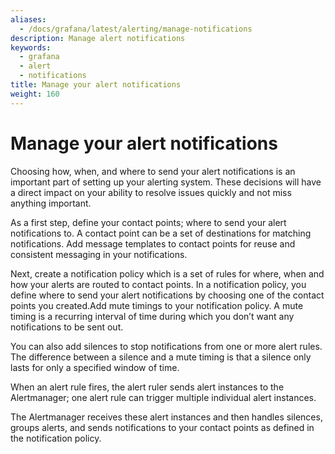 ```yaml
---
aliases:
  - /docs/grafana/latest/alerting/manage-notifications
description: Manage alert notifications
keywords:
  - grafana
  - alert
  - notifications
title: Manage your alert notifications
weight: 160
---
```


# Manage your alert notifications

Choosing how, when, and where to send your alert notifications is an important part of setting up your alerting system. These decisions will have a direct impact on your ability to resolve issues quickly and not miss anything important.

As a first step, define your contact points; where to send your alert notifications to. A contact point can be a set of destinations for matching notifications. Add message templates to contact points for reuse and consistent messaging in your notifications.

Next, create a notification policy which is a set of rules for where, when and how your alerts are routed to contact points. In a notification policy, you define where to send your alert notifications by choosing one of the contact points you created.Add mute timings to your notification policy. A mute timing is a recurring interval of time during which you don’t want any notifications to be sent out.

You can also add silences to stop notifications from one or more alert rules. The difference between a silence and a mute timing is that a silence only lasts for only a specified window of time.

When an alert rule fires, the alert ruler sends alert instances to the Alertmanager; one alert rule can trigger multiple individual alert instances.

The Alertmanager receives these alert instances and then handles silences, groups alerts, and sends notifications to your contact points as defined in the notification policy.
